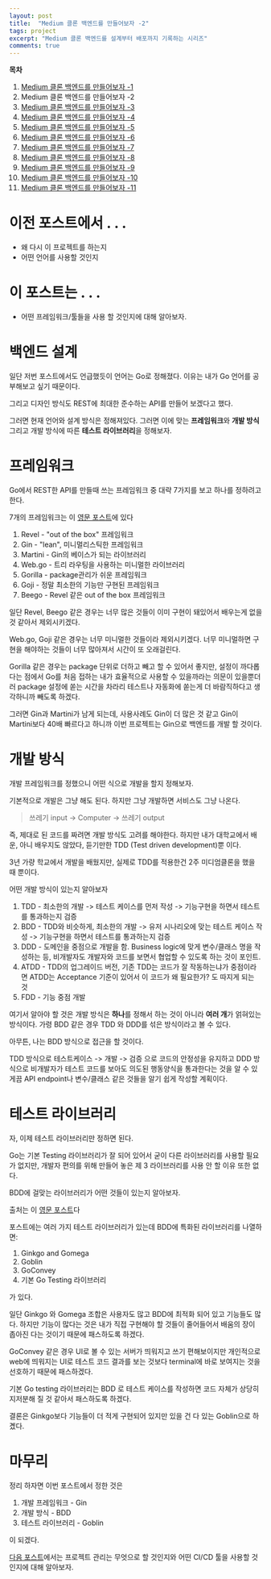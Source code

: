 ```yaml
---
layout: post
title:  "Medium 클론 백엔드를 만들어보자 -2"
tags: project
excerpt: "Medium 클론 백엔드를 설계부터 배포까지 기록하는 시리즈"
comments: true
---
```


**목차**
1. [Medium 클론 백엔드를 만들어보자 -1]({{site.baseurl}}/프로젝트-Medium-클론-백엔드를-만들어보자-1/)
2. Medium 클론 백엔드를 만들어보자 -2
3. [Medium 클론 백엔드를 만들어보자 -3]({{site.baseurl}}/프로젝트-Medium-클론-백엔드를-만들어보자-3/)
4. [Medium 클론 백엔드를 만들어보자 -4]({{site.baseurl}}/프로젝트-Medium-클론-백엔드를-만들어보자-4/)
5. [Medium 클론 백엔드를 만들어보자 -5]({{site.baseurl}}/프로젝트-Medium-클론-백엔드를-만들어보자-5/)
6. [Medium 클론 백엔드를 만들어보자 -6]({{site.baseurl}}/프로젝트-Medium-클론-백엔드를-만들어보자-6/)
7. [Medium 클론 백엔드를 만들어보자 -7]({{site.baseurl}}/프로젝트-Medium-클론-백엔드를-만들어보자-7/)
8. [Medium 클론 백엔드를 만들어보자 -8]({{site.baseurl}}/프로젝트-Medium-클론-백엔드를-만들어보자-8/)
9. [Medium 클론 백엔드를 만들어보자 -9]({{site.baseurl}}/프로젝트-Medium-클론-백엔드를-만들어보자-9/)
10. [Medium 클론 백엔드를 만들어보자 -10]({{site.baseurl}}/프로젝트-Medium-클론-백엔드를-만들어보자-10/)
11. [Medium 클론 백엔드를 만들어보자 -11]({{site.baseurl}}/프로젝트-Medium-클론-백엔드를-만들어보자-11/)

# 이전 포스트에서 . . .
- 왜 다시 이 프로젝트를 하는지
- 어떤 언어를 사용할 것인지

# 이 포스트는 . . .
- 어떤 프레임워크/툴들을 사용 할 것인지에 대해 알아보자.

# 백엔드 설계

일단 저번 포스트에서도 언급했듯이 언어는 Go로 정해졌다. 이유는 내가 Go 언어를 공부해보고 싶기 때문이다. 

그리고 디자인 방식도 REST에 최대한 준수하는 API를 만들어 보겠다고 했다. 

그러면 현재 언어와 설계 방식은 정해져있다. 그러면 이에 맞는 **프레임워크**와 **개발 방식** 그리고 개발 방식에 따른 **테스트 라이브러리**을 정해보자.

# 프레임워크

Go에서 REST한 API를 만들때 쓰는 프레임워크 중 대략 7가지를 보고 하나를 정하려고 한다.

7개의 프레임워크는 이 [영문 포스트](https://nordicapis.com/7-frameworks-to-build-a-rest-api-in-go/)에 있다

1. Revel - "out of the box" 프레임워크
2. Gin - "lean", 미니멀리스틱한 프레임워크 
3. Martini - Gin의 베이스가 되는 라이브러리
4. Web.go - 트리 라우팅을 사용하는 미니멀한 라이브러리
5. Gorilla - package관리가 쉬운 프레임워크
6. Goji - 정말 최소한의 기능만 구현된 프레임워크
7. Beego - Revel 같은 out of the box 프레임워크

일단 Revel, Beego 같은 경우는 너무 많은 것들이 이미 구현이 돼있어서 배우는게 없을 것 같아서 제외시키겠다. 

Web.go, Goji 같은 경우는 너무 미니멀한 것들이라 제외시키겠다. 너무 미니멀하면 구현을 해야하는 것들이 너무 많아져서 시간이 또 오래걸린다.

Gorilla 같은 경우는 package 단위로 더하고 빼고 할 수 있어서 좋지만, 설정이 까다롭다는 점에서 Go를 처음 접하는 내가 효율적으로 사용할 수 있을까라는 의문이 있을뿐더러 package 설정에 쏟는 시간을 차라리 테스트나 자동화에 쏟는게 더 바람직하다고 생각하니까 빼도록 하겠다. 

그러면 Gin과 Martini가 남게 되는데, 사용사례도 Gin이 더 많은 것 같고 Gin이 Martini보다 40배 빠르다고 하니까 이번 프로젝트는 Gin으로 백엔드를 개발 할 것이다.

# 개발 방식

개발 프레임워크를 정했으니 어떤 식으로 개발을 할지 정해보자.

기본적으로 개발은 그냥 해도 된다. 하지만 그냥 개발하면 서비스도 그냥 나온다. 

> 쓰레기 input -> Computer -> 쓰레기 output

즉, 제대로 된 코드를 짜려면 개발 방식도 고려를 해야한다. 하지만 내가 대학교에서 배운, 아니 배우지도 않았다, 듣기만한 TDD (Test driven development)뿐 이다.

3년 가량 학교에서 개발을 배웠지만, 실제로 TDD를 적용한건 2주 미디엄클론을 했을 때 뿐이다.

어떤 개발 방식이 있는지 알아보자

1. TDD - 최소한의 개발 -> 테스트 케이스를 먼저 작성 -> 기능구현을 하면서 테스트를 통과하는지 검증
2. BDD - TDD와 비슷하게, 최소한의 개발 -> 유저 시나리오에 맞는 테스트 케이스 작성 -> 기능구현을 하면서 테스트를 통과하는지 검증
3. DDD - 도메인을 중점으로 개발을 함. Business logic에 맞게 변수/클래스 명을 작성하는 등, 비개발자도 개발자와 코드를 보면서 협업할 수 있도록 하는 것이 포인트. 
4. ATDD - TDD의 업그레이드 버전, 기존 TDD는 코드가 잘 작동하는냐가 중점이라면 ATDD는 Acceptance 기준이 있어서 이 코드가 왜 필요한가? 도 따지게 되는 것
5. FDD - 기능 중점 개발

여기서 알아야 할 것은 개발 방식은 **하나**를 정해서 하는 것이 아니라 **여러 개**가 얽혀있는 방식이다. 가령 BDD 같은 경우 TDD 와 DDD를 섞은 방식이라고 볼 수 있다. 

아무튼, 나는 BDD 방식으로 접근을 할 것이다. 

TDD 방식으로 테스트케이스 -> 개발 -> 검증 으로 코드의 안정성을 유지하고 DDD 방식으로 비개발자가 테스트 코드를 보아도 의도된 행동양식을 통과한다는 것을 알 수 있게끔 API endpoint나 변수/클래스 같은 것들을 알기 쉽게 작성할 계획이다.  

# 테스트 라이브러리

자, 이제 테스트 라이브러리만 정하면 된다. 

Go는 기본 Testing 라이브러리가 잘 되어 있어서 굳이 다른 라이브러리를 사용할 필요가 없지만, 개발자 편의를 위해 만들어 놓은 제 3 라이브러리를 사용 안 할 이유 또한 없다.

BDD에 걸맞는 라이브러리가 어떤 것들이 있는지 알아보자.

출처는 이 [영문 포스트](https://bmuschko.com/blog/go-testing-frameworks/)다

포스트에는 여러 가지 테스트 라이브러리가 있는데 BDD에 특화된 라이브러리를 나열하면:

1. Ginkgo and Gomega
2. Goblin
3. GoConvey
4. 기본 Go Testing 라이브러리

가 있다.

일단 Ginkgo 와 Gomega 조합은 사용자도 많고 BDD에 최적화 되어 있고 기능들도 많다. 하지만 기능이 많다는 것은 내가 직접 구현해야 할 것들이 줄어들어서 배움의 장이 좁아진 다는 것이기 때문에 패스하도록 하겠다.

GoConvey 같은 경우 UI로 볼 수 있는 서버가 띄워지고 쓰기 편해보이지만 개인적으로 web에 띄워지는 UI로 테스트 코드 결과를 보는 것보다 terminal에 바로 보여지는 것을 선호하기 때문에 패스하겠다.

기본 Go testing 라이브러리는 BDD 로 테스트 케이스를 작성하면 코드 자체가 상당히 지저분해 질 것 같아서 패스하도록 하겠다.

결론은 Ginkgo보다 기능들이 더 적게 구현되어 있지만 있을 건 다 있는 Goblin으로 하곘다.

# 마무리

정리 하자면 이번 포스트에서 정한 것은 
1. 개발 프레임워크 - Gin
2. 개발 방식 - BDD
3. 테스트 라이브러리 - Goblin

이 되겠다. 

[다음 포스트]({{site.baseurl}}/프로젝트-Medium-클론-백엔드를-만들어보자-3/)에서는 프로젝트 관리는 무엇으로 할 것인지와 어떤 CI/CD 툴을 사용할 것 인지에 대해 알아보자.